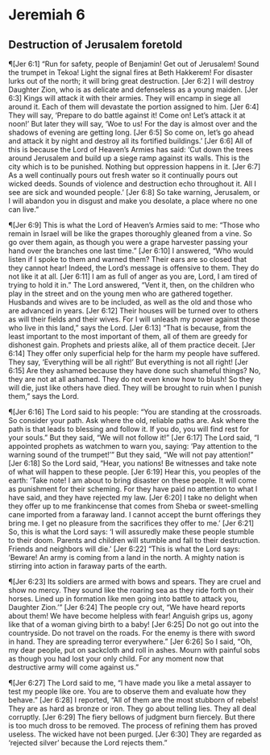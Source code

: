 # Jeremiah 6

## Destruction of Jerusalem foretold
¶[Jer 6:1] “Run for safety, people of Benjamin! Get out of Jerusalem! Sound the trumpet in Tekoa! Light the signal fires at Beth Hakkerem! For disaster lurks out of the north; it will bring great destruction.
[Jer 6:2] I will destroy Daughter Zion, who is as delicate and defenseless as a young maiden.
[Jer 6:3] Kings will attack it with their armies. They will encamp in siege all around it. Each of them will devastate the portion assigned to him.
[Jer 6:4] They will say, ‘Prepare to do battle against it! Come on! Let’s attack it at noon!’ But later they will say, ‘Woe to us! For the day is almost over and the shadows of evening are getting long.
[Jer 6:5] So come on, let’s go ahead and attack it by night and destroy all its fortified buildings.’
[Jer 6:6] All of this is because the Lord of Heaven’s Armies has said: ‘Cut down the trees around Jerusalem and build up a siege ramp against its walls. This is the city which is to be punished. Nothing but oppression happens in it.
[Jer 6:7] As a well continually pours out fresh water so it continually pours out wicked deeds. Sounds of violence and destruction echo throughout it. All I see are sick and wounded people.’
[Jer 6:8] So take warning, Jerusalem, or I will abandon you in disgust and make you desolate, a place where no one can live.”

¶[Jer 6:9] This is what the Lord of Heaven’s Armies said to me: “Those who remain in Israel will be like the grapes thoroughly gleaned from a vine. So go over them again, as though you were a grape harvester passing your hand over the branches one last time.”
[Jer 6:10] I answered, “Who would listen if I spoke to them and warned them? Their ears are so closed that they cannot hear! Indeed, the Lord’s message is offensive to them. They do not like it at all.
[Jer 6:11] I am as full of anger as you are, Lord, I am tired of trying to hold it in.” The Lord answered, “Vent it, then, on the children who play in the street and on the young men who are gathered together. Husbands and wives are to be included, as well as the old and those who are advanced in years.
[Jer 6:12] Their houses will be turned over to others as will their fields and their wives. For I will unleash my power against those who live in this land,” says the Lord.
[Jer 6:13] “That is because, from the least important to the most important of them, all of them are greedy for dishonest gain. Prophets and priests alike, all of them practice deceit.
[Jer 6:14] They offer only superficial help for the harm my people have suffered. They say, ‘Everything will be all right!’ But everything is not all right!
[Jer 6:15] Are they ashamed because they have done such shameful things? No, they are not at all ashamed. They do not even know how to blush! So they will die, just like others have died. They will be brought to ruin when I punish them,” says the Lord.

¶[Jer 6:16] The Lord said to his people: “You are standing at the crossroads. So consider your path. Ask where the old, reliable paths are. Ask where the path is that leads to blessing and follow it. If you do, you will find rest for your souls.” But they said, “We will not follow it!”
[Jer 6:17] The Lord said, “I appointed prophets as watchmen to warn you, saying: ‘Pay attention to the warning sound of the trumpet!’” But they said, “We will not pay attention!”
[Jer 6:18] So the Lord said, “Hear, you nations! Be witnesses and take note of what will happen to these people.
[Jer 6:19] Hear this, you peoples of the earth: ‘Take note! I am about to bring disaster on these people. It will come as punishment for their scheming. For they have paid no attention to what I have said, and they have rejected my law.
[Jer 6:20] I take no delight when they offer up to me frankincense that comes from Sheba or sweet-smelling cane imported from a faraway land. I cannot accept the burnt offerings they bring me. I get no pleasure from the sacrifices they offer to me.’
[Jer 6:21] So, this is what the Lord says: ‘I will assuredly make these people stumble to their doom. Parents and children will stumble and fall to their destruction. Friends and neighbors will die.’
[Jer 6:22] “This is what the Lord says: ‘Beware! An army is coming from a land in the north. A mighty nation is stirring into action in faraway parts of the earth.

¶[Jer 6:23] Its soldiers are armed with bows and spears. They are cruel and show no mercy. They sound like the roaring sea as they ride forth on their horses. Lined up in formation like men going into battle to attack you, Daughter Zion.’”
[Jer 6:24] The people cry out, “We have heard reports about them! We have become helpless with fear! Anguish grips us, agony like that of a woman giving birth to a baby!
[Jer 6:25] Do not go out into the countryside. Do not travel on the roads. For the enemy is there with sword in hand. They are spreading terror everywhere.”
[Jer 6:26] So I said, “Oh, my dear people, put on sackcloth and roll in ashes. Mourn with painful sobs as though you had lost your only child. For any moment now that destructive army will come against us.”

¶[Jer 6:27] The Lord said to me, “I have made you like a metal assayer to test my people like ore. You are to observe them and evaluate how they behave.”
[Jer 6:28] I reported, “All of them are the most stubborn of rebels! They are as hard as bronze or iron. They go about telling lies. They all deal corruptly.
[Jer 6:29] The fiery bellows of judgment burn fiercely. But there is too much dross to be removed. The process of refining them has proved useless. The wicked have not been purged.
[Jer 6:30] They are regarded as ‘rejected silver’ because the Lord rejects them.”
